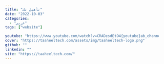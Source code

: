 ```yaml
---
title: "تأهيل تك"
date: "2022-10-03"
categories:
  - "عربي"
tags: ["website"]

youtube: "https://www.youtube.com/watch?v=CRADesdEtO4{youtube}ab_channel=MohammedBesar-%D9%85%D8%AD%D9%85%D8%AF%D8%A8%D9%8A%D8%B5%D8%A7%D8%B1"
cover: "https://taaheeltech.com/assets/img/taaheeltech-logo.png"
github: ""
linkedin: ""
site: "https://taaheeltech.com/"
---
```





